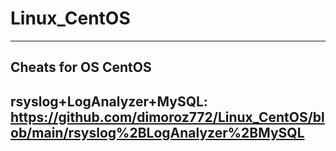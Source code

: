 # Linux_CentOS
--------------------------------------------------------------------------------------------------------------
Cheats for OS CentOS
--------------------------------------------------------------------------------------------------------------
rsyslog+LogAnalyzer+MySQL: https://github.com/dimoroz772/Linux_CentOS/blob/main/rsyslog%2BLogAnalyzer%2BMySQL
--------------------------------------------------------------------------------------------------------------
